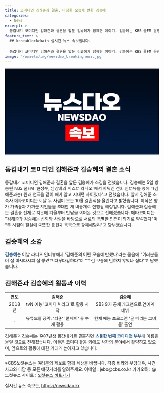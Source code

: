 ```yaml
---
title: 코미디언 김해준과 결혼, 다정한 모습에 반한 김승혜
categories:
  - News
excerpt: >
  동갑내기 코미디언 김해준과 결혼을 앞둔 김승혜가 함께한 이야기. 김승혜는 KBS 쿨FM 윤정수, 남창희의 미스터 라디오 인터뷰에서 김해준과의 관계를 공개하며 결혼 소식을 알렸다. 이들은 10월 비공개로 결혼 예정이며, 메타코미디는 따뜻한 응원과 축복을 당부했다. 김해준과 김승혜는 신뢰와 사랑을 바탕으로 함께할 것으로 전해졌고, 이들의 결혼은 화제를 모으고 있다.
feature_text: >
  ## koreablockchain 실시간 뉴스 속보입니다.

  동갑내기 코미디언 김해준과 결혼을 앞둔 김승혜가 함께한 이야기. 김승혜는 KBS 쿨FM 윤정수, 남창희의 미스터 라디오 인터뷰에서 김해준과의 관계를 공개하며 결혼 소식을 알렸다. 이들은 10월 비공개로 결혼 예정이며, 메타코미디는 따뜻한 응원과 축복을 당부했다. 김해준과 김승혜는 신뢰와 사랑을 바탕으로 함께할 것으로 전해졌고, 이들의 결혼은 화제를 모으고 있다.
image: '/assets/img/newsdao_breakingnews.jpg'
---
```


<p><img src="/assets/img/newsdao_breakingnews.jpg" alt="koreablockchain 속보" /></p>

<h2 data-ke-size="size26">동갑내기 코미디언 김해준과 김승혜의 결혼 소식</h2>

<p data-ke-size="size16">동갑내기 코미디언 김해준과 결혼을 앞둔 김승혜가 소감을 전했습니다. 김승혜는 5일 방송된 KBS 쿨FM '윤정수, 남창희의 미스터 라디오'에서 이뤄진 전화 인터뷰를 통해 "(김해준과는) 원래 연극을 같이 해서 알고 지내던 사이였다"고 전했습니다. 앞서 김해준 소속사 메타코미디는 이날 두 사람이 오는 10월 결혼식을 올린다고 밝혔습니다. 예식은 양가 가족들과 가까운 지인들을 초대한 채 비공개로 진행될 예정입니다. 김해준과 김승혜는 결혼을 전제로 지난해 겨울부터 만남을 이어온 것으로 전해졌습니다. 메타코미디는 "김해준과 김승혜는 신뢰와 사랑을 바탕으로 서로의 특별한 인연이 되기로 약속했다"며 "두 사람의 결실에 따뜻한 응원과 축복으로 함께해달라"고 당부했습니다.</p>

<h2 data-ke-size="size26">김승혜의 소감</h2>

<p data-ke-size="size16"><b><span style="color: #1a5490;">김승혜는</span></b> 이날 라디오 인터뷰에서 '김해준의 어떤 모습에 반했나'라는 물음에 "여러분들이 잘 아시다시피 잘 생겼고 다정다감하다"며 "그런 모습에 반하지 않았나 싶다"고 답했습니다.</p>

<h2 data-ke-size="size26">김해준과 김승혜의 활동과 이력</h2>

<table>
  <tbody>
    <tr>
      <td style="text-align: center; height: 17px;"><b>연도</b></td>
      <td style="text-align: center; height: 17px;"><b>김해준</b></td>
      <td style="text-align: center; height: 17px;"><b>김승혜</b></td>
    </tr>
    <tr>
      <td style="text-align: center; height: 17px;">2018년</td>
      <td style="text-align: center; height: 17px;">tvN 예능 '코미디 빅리그'로 활동 시작</td>
      <td style="text-align: center; height: 17px;">SBS 9기 공채 개그맨으로 연예계 데뷔</td>
    </tr>
    <tr>
      <td style="text-align: center; height: 17px;">-</td>
      <td style="text-align: center; height: 17px;">유튜브를 공략, '최준' '쿨제이' 등 부캐 활동</td>
      <td style="text-align: center; height: 17px;">현재 예능 프로그램 '골 때리는 그녀들' 출연</td>
    </tr>
  </tbody>
</table>

<p data-ke-size="size16">김해준과 김승혜는 1987년생 동갑내기로 결혼하면 <b><span style="color: #1a5490;">스물한 번째 코미디언 부부</span></b>에 이름을 올릴 것으로 전해졌습니다. 이들은 코미디 활동 외에도 각자의 분야에서 활약하고 있으며, 앞으로의 활동에 대한 기대가 높아지고 있습니다.</p>

<hr>

<p data-ke-size="size16">※CBS노컷뉴스는 여러분의 제보로 함께 세상을 바꿉니다. 각종 비리와 부당대우, 사건사고와 미담 등 모든 얘깃거리를 알려주세요. 이메일 : jebo@cbs.co.kr 카카오톡 : @노컷뉴스 사이트 : <a href="https://url.kr/b71afn">노컷뉴스 바로가기</a></p>
실시간 뉴스 속보는, <a href="https://newsdao.kr" rel="dofollow">https://newsdao.kr</a>


